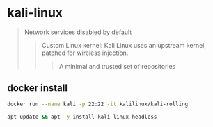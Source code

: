 # kali-linux

> Network services disabled by default
>
> > Custom Linux kernel: Kali Linux uses an upstream kernel, patched for wireless injection.
> >
> > > A minimal and trusted set of repositories

## docker install

```sh
docker run --name kali -p 22:22 -it kalilinux/kali-rolling

apt update && apt -y install kali-linux-headless
```
